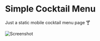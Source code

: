 # Simple Cocktail Menu

Just a static mobile cocktail menu page 🍸

![Screenshot](https://i.ibb.co/8DWvkYzx/Screenshot-20250916-224409-Chrome.jpg)
